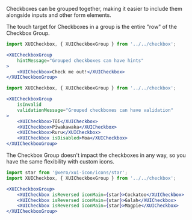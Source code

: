 Checkboxes can be grouped together, making it easier to include them alongside inputs and other form elements.

The touch target for Checkboxes in a group is the entire "row" of the Checkbox Group.

```jsx harmony
import XUICheckbox, { XUICheckboxGroup } from '../../checkbox';

<XUICheckboxGroup
	hintMessage="Grouped checkboxes can have hints"
>
	<XUICheckbox>Check me out!</XUICheckbox>
</XUICheckboxGroup>
```

```jsx harmony
import XUICheckbox, { XUICheckboxGroup } from '../../checkbox';

<XUICheckboxGroup
	isInvalid
	validationMessage="Grouped checkboxes can have validation"
>
	<XUICheckbox>Tūī</XUICheckbox>
	<XUICheckbox>Pīwakawaka</XUICheckbox>
	<XUICheckbox>Ruru</XUICheckbox>
	<XUICheckbox isDisabled>Moa</XUICheckbox>
</XUICheckboxGroup>
```
The Checkbox Group doesn't impact the checkboxes in any way, so you have the same flexibility with custom icons.

```jsx harmony
import star from '@xero/xui-icon/icons/star';
import XUICheckbox, { XUICheckboxGroup } from '../../checkbox';

<XUICheckboxGroup>
	<XUICheckbox isReversed iconMain={star}>Cockatoo</XUICheckbox>
	<XUICheckbox isReversed iconMain={star}>Galah</XUICheckbox>
	<XUICheckbox isReversed iconMain={star}>Magpie</XUICheckbox>
</XUICheckboxGroup>
```
